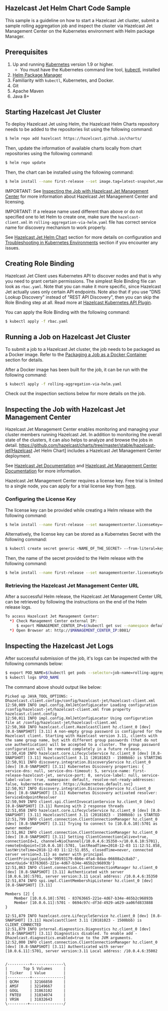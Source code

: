 ## Hazelcast Jet Helm Chart Code Sample

This sample is a guideline on how to start a Hazelcast Jet cluster, submit a 
sample rolling aggregation job and inspect the cluster via Hazelcast Jet 
Management Center on the Kubernetes environment with Helm package Manager.

## Prerequisites

1. Up and running [Kubernetes](https://kubernetes.io) version 1.9 or higher.
   * You must have the Kubernetes command line tool, [kubectl](https://kubernetes.io/docs/tasks/tools/install-kubectl/),
    installed
2. [Helm Package Manager](https://helm.sh/)
3. Familiarity with `kubectl`, Kubernetes, and Docker.
4. Git
5. Apache Maven
6. Java 8+


## Starting Hazelcast Jet Cluster

To deploy Hazelcast Jet using Helm, the Hazelcast Helm Charts repository 
needs to be added to the repositories list using the following command:

```bash
$ helm repo add hazelcast https://hazelcast.github.io/charts/
``` 

Then, update the information of available charts locally from chart repositories 
using the following command:

```bash
$ helm repo update
``` 

Then, the chart can be installed using the following command:

```bash
$ helm install --name first-release --set image.tag=latest-snapshot,managementcenter.licenseKey=<YOUR_LICENSE_KEY> hazelcast/hazelcast-jet
```
 
IMPORTANT: See [Inspecting the Job with Hazelcast Jet Management Center](#inspecting-the-job-with-hazelcast-jet-management-center)
for more information about Hazelcast Jet Management Center and licensing.

IMPORTANT: If a release name used different than above or do not specified one 
to let Helm to create one, make sure the `hazelcast-client.xml` in 
`rolling-aggregation-via-helm.yaml` file has correct service name for discovery 
mechanism to work properly.

See [Hazelcast Jet Helm Chart](https://github.com/hazelcast/charts/tree/master/stable/hazelcast-jet)
section for more details on configuration and [Troubleshooting in Kubernetes Environments](https://github.com/hazelcast/charts#troubleshooting-in-kubernetes-environments) 
section if you encounter any issues.


## Creating Role Binding

Hazelcast Jet Client uses Kubernetes API to discover nodes and that is why you need to 
grant certain permissions. The simplest Role Binding file can look as `rbac.yaml`. 
Note that you can make it more specific, since Hazelcast Jet actually uses only 
certain API endpoints. Note also that if you use "DNS Lookup Discovery" instead 
of "REST API Discovery", then you can skip the Role Binding step at all. Read 
more at [Hazelcast Kubernetes API Plugin](https://github.com/hazelcast/hazelcast-kubernetes).

You can apply the Role Binding with the following command:

```bash
$ kubectl apply -f rbac.yaml
```

## Running a Job on Hazelcast Jet Cluster

To submit a job to a Hazelcast Jet cluster, the job needs to be packaged as a 
Docker image. Refer to the [Packaging a Job as a Docker Container](../README.md#packaging-a-job-as-a-docker-container) 
section for details.

After a Docker image has been built for the job, it can be run with the 
following command:

```bash
$ kubectl apply -f rolling-aggregation-via-helm.yaml
```

Check out the inspection sections below for more details on the job.  

## Inspecting the Job with Hazelcast Jet Management Center

Hazelcast Jet Management Center enables monitoring and managing your cluster 
members running Hazelcast Jet. In addition to monitoring the overall state of 
the clusters, it can also helps to analyze and browse the jobs in detail. https://github.com/hazelcast/charts/tree/master/stable/hazelcast-jet[Hazelcast Jet Helm Chart] 
includes a Hazelcast Jet Management Center deployment.

See [Hazelcast Jet Documentation](http://docs.hazelcast.org/docs/jet/latest/manual) 
and [Hazelcast Jet Management Center Documentation](https://docs.hazelcast.org/docs/jet-management-center/latest/manual/) 
for more information.

Hazelcast Jet Management Center requires a license key. Free trial is limited 
to a single node, you can apply for a trial license key from [here](https://hazelcast.com/hazelcast-enterprise-download/). 

### Configuring the License Key

The license key can be provided while creating a Helm release with the following 
command:

```bash
$ helm install --name first-release --set managementcenter.licenseKey=<YOUR_LICENSE_KEY> hazelcast/hazelcast-jet
```

Alternatively, the license key can be stored as a Kubernetes Secret with the 
following command:

```bash
$ kubectl create secret generic <NAME_OF_THE_SECRET> --from-literal=key=<YOUR_LICENSE_KEY>
```

Then, the name of the secret provided to the Helm release with the following 
command:
     
```bash
$ helm install --name first-release --set managementcenter.licenseKeySecretName=<NAME_OF_THE_SECRET> hazelcast/hazelcast-jet
```

### Retrieving the Hazelcast Jet Management Center URL

After a successful Helm release, the Hazelcast Jet Management Center URL can be 
retrieved by following the instructions on the end of the Helm release logs.

```bash
To access Hazelcast Jet Management Center:
  *) Check Management Center external IP:
     $ export MANAGEMENT_CENTER_IP=$(kubectl get svc --namespace default first-release-hazelcast-jet-management-center -o jsonpath='{.status.loadBalancer.ingress[0].ip}')
  *) Open Browser at: http://$MANAGEMENT_CENTER_IP:8081/
```

## Inspecting the Hazelcast Jet Logs

After successful submission of the job, it's logs can be inspected with the 
following commands below:

```bash
$ export POD_NAME=$(kubectl get pods --selector=job-name=rolling-aggregation  -o=jsonpath='{.items[0].metadata.name}')
$ kubectl logs $POD_NAME
```

The command above should output like below:

```
Picked up JAVA_TOOL_OPTIONS: -Dhazelcast.client.config=/config/hazelcast-jet/hazelcast-client.xml
12:50,009 INFO impl.config.XmlJetConfigLocator Loading configuration /config/hazelcast-jet/hazelcast-client.xml from property hazelcast.client.config
12:50,011 INFO impl.config.XmlJetConfigLocator Using configuration file at /config/hazelcast-jet/hazelcast-client.xml
12:50,368 INFO hazelcast.client.HazelcastClient hz.client_0 [dev] [0.8-SNAPSHOT] [3.11] A non-empty group password is configured for the Hazelcast client. Starting with Hazelcast version 3.11, clients with the same group name, but with different group passwords (that do not use authentication) will be accepted to a cluster. The group password configuration will be removed completely in a future release.
12:50,410 INFO hazelcast.core.LifecycleService hz.client_0 [dev] [0.8-SNAPSHOT] [3.11] HazelcastClient 3.11 (20181023 - 1500bbb) is STARTING
12:50,911 INFO discovery.integration.DiscoveryService hz.client_0 [dev] [0.8-SNAPSHOT] [3.11] Kubernetes Discovery properties: { service-dns: null, service-dns-timeout: 5, service-name: first-release-hazelcast-jet, service-port: 0, service-label: null, service-label-value: true, namespace: default, resolve-not-ready-addresses: false, kubernetes-master: https://kubernetes.default.svc}
12:50,917 INFO discovery.integration.DiscoveryService hz.client_0 [dev] [0.8-SNAPSHOT] [3.11] Kubernetes Discovery activated resolver: ServiceEndpointResolver
12:50,949 INFO client.spi.ClientInvocationService hz.client_0 [dev] [0.8-SNAPSHOT] [3.11] Running with 2 response threads
12:51,058 INFO hazelcast.core.LifecycleService hz.client_0 [dev] [0.8-SNAPSHOT] [3.11] HazelcastClient 3.11 (20181023 - 1500bbb) is STARTED
12:51,799 INFO client.connection.ClientConnectionManager hz.client_0 [dev] [0.8-SNAPSHOT] [3.11] Trying to connect to [10.0.6.10]:5701 as owner member
12:51,862 INFO client.connection.ClientConnectionManager hz.client_0 [dev] [0.8-SNAPSHOT] [3.11] Setting ClientConnection{alive=true, connectionId=1, channel=NioChannel{/10.0.4.6:35350->/10.0.6.10:5701}, remoteEndpoint=[10.0.6.10]:5701, lastReadTime=2018-12-03 11:12:51.858, lastWriteTime=2018-12-03 11:12:51.855, closedTime=never, connected server version=3.11} as owner with principal ClientPrincipal{uuid='99593179-6b6e-4fa4-8daa-06608a2c8ab7', ownerUuid='83763665-221e-4d67-b34e-465b2c96893b'}
12:51,863 INFO client.connection.ClientConnectionManager hz.client_0 [dev] [0.8-SNAPSHOT] [3.11] Authenticated with server [10.0.6.10]:5701, server version:3.11 Local address: /10.0.4.6:35350
12:51,874 INFO spi.impl.ClientMembershipListener hz.client_0 [dev] [0.8-SNAPSHOT] [3.11] 

Members [2] {
	Member [10.0.6.10]:5701 - 83763665-221e-4d67-b34e-465b2c96893b
	Member [10.0.6.11]:5701 - 0694c97c-df3d-4929-a629-aa06fd833888
}

12:51,879 INFO hazelcast.core.LifecycleService hz.client_0 [dev] [0.8-SNAPSHOT] [3.11] HazelcastClient 3.11 (20181023 - 1500bbb) is CLIENT_CONNECTED
12:51,879 INFO internal.diagnostics.Diagnostics hz.client_0 [dev] [0.8-SNAPSHOT] [3.11] Diagnostics disabled. To enable add -Dhazelcast.diagnostics.enabled=true to the JVM arguments.
12:52,000 INFO client.connection.ClientConnectionManager hz.client_0 [dev] [0.8-SNAPSHOT] [3.11] Authenticated with server [10.0.6.11]:5701, server version:3.11 Local address: /10.0.4.6:35002


/----------+--------------\
|       Top 5 Volumes     |
| Ticker   | Value        |
|----------+--------------|
| QCRH     | 32166850     |
| AMSF     | 32149667     |
| GOGL     | 31863102     |
| FNTEU    | 31834074     |
| VRSN     | 31832643     |
\---------+---------------/

```


